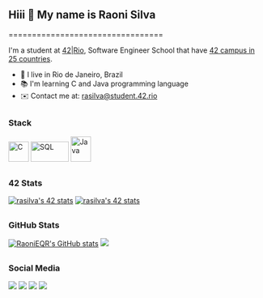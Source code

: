## Hiii 👋 My name is Raoni Silva
=================================

I'm a student at [42|Rio](https://42.rio), Software Engineer School that have [42 campus in 25 countries](https://www.42network.org/42-schools/).

* 📍 I live in Rio de Janeiro, Brazil
* 📚 I'm learning C and Java programming language
* ✉️ Contact me at: [rasilva@student.42.rio](mailto:rasilva@student.42.rio)
 
##

### Stack
<div align="left">
<a href="https://docs.microsoft.com/en-us/cpp/?view=msvc-170" target="_blank" rel="noreferrer"><img src="https://raw.githubusercontent.com/danielcranney/readme-generator/main/public/icons/skills/c-colored.svg" width="40" height="40" alt="C" /></a>
 <a href="https://docs.oracle.com/cd/B19306_01/server.102/b14200/toc.htm" target="_blank" rel="noreferrer"><img src="http://sidroniolima.com.br/blog/wp-content/uploads/2018/08/sql.png" width="75" height="40" alt="SQL" /></a>
<a href="https://docs.oracle.com/en/java/" target="_blank" rel="noreferrer"><img src="https://raw.githubusercontent.com/danielcranney/readme-generator/main/public/icons/skills/java-colored.svg" width="40" height="50" alt="Java" /></a>
</div>

##

### 42 Stats
<div>
  <a href="https://github.com/JaeSeoKim/badge42"><img src="https://badge42.vercel.app/api/v2/cl31w57uk011409l3prctwdhb/stats?cursusId=36&coalitionId=undefined" alt="rasilva's 42 stats" /></a>
  <a href="https://github.com/JaeSeoKim/badge42"><img src="https://badge42.vercel.app/api/v2/cl31w57uk011409l3prctwdhb/stats?cursusId=21&coalitionId=undefined" alt="rasilva's 42 stats" /></a>
</div>

##

### GitHub Stats
<div>
<a href="http://www.github.com/RaoniEQR"><img src="https://github-readme-stats.vercel.app/api?username=RaoniEQR&show_icons=true&count_private=true&theme=tokyonight&include_all_commits=true" alt="RaoniEQR's GitHub stats" /></a>
<a href="http://www.github.com/RaoniEQR"><img src="https://github-readme-streak-stats.herokuapp.com?user=RaoniEQR&theme=tokyonight&date_format=M%20j%5B%2C%20Y%5D" /></a>
 </div>
 
 ##
 
 ### Social Media
 
 <div>
  <a href="https://instagram.com/raonieqr" target="_blank"><img src="https://img.shields.io/badge/-Instagram-%23E4405F?style=for-the-badge&logo=instagram&logoColor=white" target="_blank"></a>
 <a href="https://discord.gg/users/" target="_blank"><img src="https://img.shields.io/badge/Discord-7289DA?style=for-the-badge&logo=discord&logoColor=white" target="_blank"></a> 
  <a href = "mailto:rasilva@student.42.rio"><img src="https://img.shields.io/badge/-Gmail-%23333?style=for-the-badge&logo=gmail&logoColor=white" target="_blank"></a>
  <a href="https://www.linkedin.com/in/raonieqr" target="_blank"><img src="https://img.shields.io/badge/-LinkedIn-%230077B5?style=for-the-badge&logo=linkedin&logoColor=white" target="_blank"></a> 
</div>

